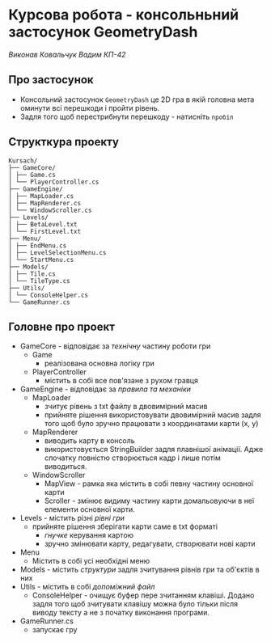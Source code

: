 # Курсова робота - консольньний застосунок GeometryDash

_Виконав Ковальчук Вадим КП-42_

## Про застосунок

- Консольний застосунок `GeometryDash` це 2D гра в якій головна мета оминути всі перешкоди і пройти рівень.
- Задля того щоб перестрибнути перешкоду - натисніть `пробіл`

## Структкура проекту

```
Kursach/
├── GameCore/
│ ├── Game.cs
│ └── PlayerController.cs
├── GameEngine/
│ ├── MapLoader.cs
│ ├── MapRenderer.cs
│ └── WindowScroller.cs
├── Levels/
│ ├── BetaLevel.txt
│ └── FirstLevel.txt
├── Menu/
│ ├── EndMenu.cs
│ ├── LevelSelectionMenu.cs
│ └── StartMenu.cs
├── Models/
│ ├── Tile.cs
│ └── TileType.cs
├── Utils/
│ └── ConsoleHelper.cs
└── GameRunner.cs
```

## **Головне** про проект

- GameCore - відповідає за _технічну_ частину роботи гри
  - Game
    - реалізована основна логіку гри
  - PlayerController
    - містить в собі все пов'язане з рухом гравця
- GameEngine - відповідає за _правила та механіки_
  - MapLoader
    - зчитує рівень з txt файлу в двовимірний масив
    - прийняте рішення використовувати двовимірний масив задля того щоб було зручно працювати з координатами карти (x, y)
  - MapRenderer
    - виводить карту в консоль
    - використовується StringBuilder задля плавнішої анімації. Адже спочатку повністю створюється кадр і лише потім виводиться.
  - WindowScroller
    - MapView - рамка яка містить в собі певну частину основної карти
    - Scroller - змінює видиму частину карти домальовуючи в неї елементи основної карти.
- Levels - містить різні _рівні гри_
  - прийняте рішення зберігати карти саме в txt форматі
    - _гнучке_ керування картою
    - зручно змінювати карту, редагувати, створювати нові карти
- Menu
  - Містить в собі усі необхідні меню
- Models - містить _структури_ задля зчитування рівнів гри та об'єктів в них
- Utils - містить в собі _допоміжний файл_
  - ConsoleHelper - очищує буфер пере зчитанням клавіші. Додано задля того щоб зчитувати клавішу можна було тільки після виводу тексту а не з початку виконання програми.
- GameRunner.cs
  - запускає гру
